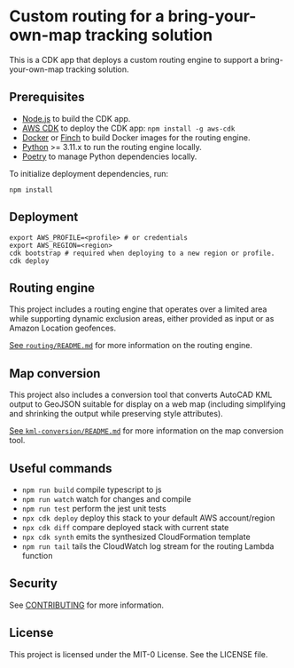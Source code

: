 # Custom routing for a bring-your-own-map tracking solution

This is a CDK app that deploys a custom routing engine to support a bring-your-own-map tracking solution.

## Prerequisites

* [Node.js](https://nodejs.org/) to build the CDK app.
* [AWS CDK](https://aws.amazon.com/cdk/) to deploy the CDK app: `npm install -g aws-cdk`
* [Docker](https://docker.com/) or [Finch](https://runfinch.com/) to build Docker images for the routing engine.
* [Python](https://python.org/) >= 3.11.x to run the routing engine locally.
* [Poetry](https://python-poetry.org/) to manage Python dependencies locally.

To initialize deployment dependencies, run:

```shell
npm install
```

## Deployment

```shell
export AWS_PROFILE=<profile> # or credentials
export AWS_REGION=<region>
cdk bootstrap # required when deploying to a new region or profile.
cdk deploy
```

## Routing engine

This project includes a routing engine that operates over a limited area while supporting dynamic exclusion areas, either provided as input or as Amazon Location geofences.

[See `routing/README.md`](routing/README.md) for more information on the routing engine.

## Map conversion

This project also includes a conversion tool that converts AutoCAD KML output to GeoJSON suitable for display on a web map (including simplifying and shrinking the output while preserving style attributes).

[See `kml-conversion/README.md`](kml-conversion/README.md) for more information on the map conversion tool.

## Useful commands

* `npm run build`   compile typescript to js
* `npm run watch`   watch for changes and compile
* `npm run test`    perform the jest unit tests
* `npx cdk deploy`  deploy this stack to your default AWS account/region
* `npx cdk diff`    compare deployed stack with current state
* `npx cdk synth`   emits the synthesized CloudFormation template
* `npm run tail`    tails the CloudWatch log stream for the routing Lambda function

## Security

See [CONTRIBUTING](CONTRIBUTING.md#security-issue-notifications) for more information.

## License

This project is licensed under the MIT-0 License. See the LICENSE file.
